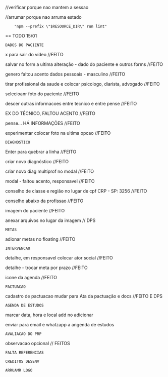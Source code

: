 //verificar porque nao mantem a sessao

//arrumar porque nao arruma estado

        "npm --prefix \"$RESOURCE_DIR\" run lint"

== TODO 15/01

	DADOS DO PACIENTE

x para sair do vídeo //FEITO

salvar no form a ultima alteração - dado do paciente e outros forms //FEITO

genero faltou acento dados pessoais - masculino //FEITO

tirar profissional da saude e colocar psicologo, diarista, advogado //FEITO

selecioanr foto do paciente //FEITO

descer outras informacoes entre tecnico e entre pense //FEITO

EX DO TÉCNICO, FALTOU ACENTO //FEITO

pense... HÁ INFORMAÇÕES //FEITO

experimentar colocar foto na ultima opcao //FEITO

	DIAGNOSTICO

Enter para quebrar a linha  //FEITO

criar novo diagnóstico //FEITO

criar novo diag multiprof no modal //FEITO

modal - faltou acento, responsavel //FEITO

conselho de classe e região no lugar de cpf CRP - SP: 3256 //FEITO

conselho abaixo da profissao //FEITO

imagem do paciente //FEITO

anexar arquivos no lugar da imagem // DPS

	METAS

adionar metas no floating //FEITO

	INTERVENCAO

detalhe, em responsavel colocar ator social //FEITO

detalhe - trocar meta por prazo //FEITO

icone da agenda //FEITO

	PACTUACAO

cadastro de pactuacao mudar para Ata da pactuação e docs //FEITO E DPS

	AGENDA DE ESTUDOS

marcar data, hora e local add no adicionar

enviar para email e whatzapp a angenda de estudos

	AVALIACAO DO PRP

observacao opcional // FEITOS

	FALTA REFERENCIAS

	CREDITOS DESENV

	ARRUAMR LOGO